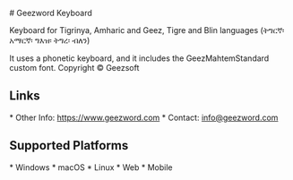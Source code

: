 \# Geezword Keyboard

Keyboard for Tigrinya, Amharic and Geez, Tigre and Blin languages (ትግርኛ፡ አማርኛ፡ ግእዝ፡ ትግረ፡ ብለን)

It uses a phonetic keyboard, and it includes the GeezMahtemStandard custom font.
Copyright © Geezsoft

## Links
\*	Other Info:  <https://www.geezword.com>
\*	Contact:  <info@geezword.com>
## Supported Platforms
\*	Windows
\*	macOS
\*	Linux
\*	Web
\*	Mobile


